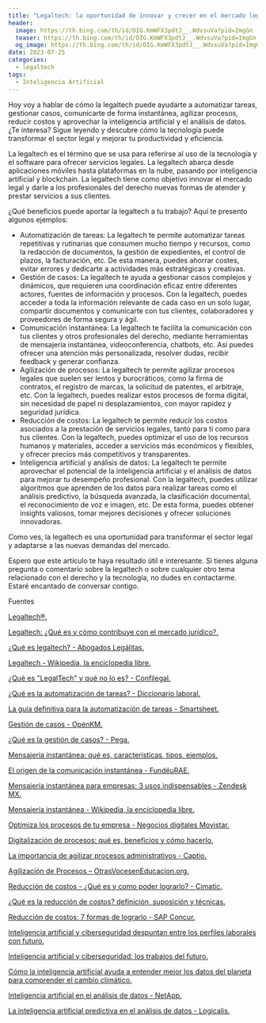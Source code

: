 ```yaml
---
title: "Legaltech: la oportunidad de innovar y crecer en el mercado legal"
header:
  image: https://th.bing.com/th/id/OIG.KmWFX3pdtJ__.WdvsuVa?pid=ImgGn
  teaser: https://th.bing.com/th/id/OIG.KmWFX3pdtJ__.WdvsuVa?pid=ImgGn
  og_image: https://th.bing.com/th/id/OIG.KmWFX3pdtJ__.WdvsuVa?pid=ImgGn
date: 2023-07-25
categories:
  - legaltech
tags:
  - Inteligencia Artificial
---
```


Hoy voy a hablar de cómo la legaltech puede ayudarte a automatizar tareas, gestionar casos, comunicarte de forma instantánea, agilizar procesos, reducir costos y aprovechar la inteligencia artificial y el análisis de datos. ¿Te interesa? Sigue leyendo y descubre cómo la tecnología puede transformar el sector legal y mejorar tu productividad y eficiencia.

La legaltech es el término que se usa para referirse al uso de la tecnología y el software para ofrecer servicios legales. La legaltech abarca desde aplicaciones móviles hasta plataformas en la nube, pasando por inteligencia artificial y blockchain. La legaltech tiene como objetivo innovar el mercado legal y darle a los profesionales del derecho nuevas formas de atender y prestar servicios a sus clientes.

¿Qué beneficios puede aportar la legaltech a tu trabajo? Aquí te presento algunos ejemplos:

- Automatización de tareas: La legaltech te permite automatizar tareas repetitivas y rutinarias que consumen mucho tiempo y recursos, como la redacción de documentos, la gestión de expedientes, el control de plazos, la facturación, etc. De esta manera, puedes ahorrar costes, evitar errores y dedicarte a actividades más estratégicas y creativas.
- Gestión de casos: La legaltech te ayuda a gestionar casos complejos y dinámicos, que requieren una coordinación eficaz entre diferentes actores, fuentes de información y procesos. Con la legaltech, puedes acceder a toda la información relevante de cada caso en un solo lugar, compartir documentos y comunicarte con tus clientes, colaboradores y proveedores de forma segura y ágil.
- Comunicación instantánea: La legaltech te facilita la comunicación con tus clientes y otros profesionales del derecho, mediante herramientas de mensajería instantánea, videoconferencia, chatbots, etc. Así puedes ofrecer una atención más personalizada, resolver dudas, recibir feedback y generar confianza.
- Agilización de procesos: La legaltech te permite agilizar procesos legales que suelen ser lentos y burocráticos, como la firma de contratos, el registro de marcas, la solicitud de patentes, el arbitraje, etc. Con la legaltech, puedes realizar estos procesos de forma digital, sin necesidad de papel ni desplazamientos, con mayor rapidez y seguridad jurídica.
- Reducción de costos: La legaltech te permite reducir los costos asociados a la prestación de servicios legales, tanto para ti como para tus clientes. Con la legaltech, puedes optimizar el uso de los recursos humanos y materiales, acceder a servicios más económicos y flexibles, y ofrecer precios más competitivos y transparentes.
- Inteligencia artificial y análisis de datos: La legaltech te permite aprovechar el potencial de la inteligencia artificial y el análisis de datos para mejorar tu desempeño profesional. Con la legaltech, puedes utilizar algoritmos que aprenden de los datos para realizar tareas como el análisis predictivo, la búsqueda avanzada, la clasificación documental, el reconocimiento de voz e imagen, etc. De esta forma, puedes obtener insights valiosos, tomar mejores decisiones y ofrecer soluciones innovadoras.

Como ves, la legaltech es una oportunidad para transformar el sector legal y adaptarse a las nuevas demandas del mercado.

Espero que este artículo te haya resultado útil e interesante. Si tienes alguna pregunta o comentario sobre la legaltech o sobre cualquier otro tema relacionado con el derecho y la tecnología, no dudes en contactarme. Estaré encantado de conversar contigo.

Fuentes

[Legaltech®. ](https://legaltech.mx/)

[Legaltech: ¿Qué es y cómo contribuye con el mercado jurídico?. ](https://www.thomsonreutersmexico.com/es-mx/soluciones-legales/blog-legal/legaltech-que-es-y-como-contribuye-con-el-mercado-juridico)

[¿Qué es legaltech? - Abogados Legálitas. ](https://www.legalitas.com/actualidad/que-es-legaltech)

[Legaltech - Wikipedia, la enciclopedia libre. ](https://es.wikipedia.org/wiki/Legaltech)

[¿Qué es "LegalTech" y qué no lo es? - Confilegal. ](https://confilegal.com/20200910-que-es-legaltech-y-que-no-lo-es/)

[¿Qué es la automatización de tareas? - Diccionario laboral. ](https://www.sesametime.com/assets/diccionario/automatizacion-de-tareas/)

[La guía definitiva para la automatización de tareas - Smartsheet. ](https://es.smartsheet.com/task-automation)

[Gestión de casos - OpenKM. ](https://www.openkm.com/es/blog/gestion-de-casos.html)

[¿Qué es la gestión de casos? - Pega. ](https://www.pega.com/es/case-management)

[Mensajería instantánea: qué es, características, tipos, ejemplos. ](https://www.lifeder.com/mensajeria-instantanea/)

[El origen de la comunicación instantánea - FundéuRAE. ](https://www.fundeu.es/escribireninternet/el-origen-de-la-comunicacion-instantanea/)

[Mensajería instantánea para empresas: 3 usos indispensables - Zendesk MX. ](https://www.zendesk.com.mx/blog/sistema-mensajeria-instantanea/)

[Mensajería instantánea - Wikipedia, la enciclopedia libre. ](https://es.wikipedia.org/wiki/Mensajer%C3%ADa_instant%C3%A1nea)

[Optimiza los procesos de tu empresa - Negocios digitales Movistar. ](https://negociosdigitalesmovistar.com/gestion/4-consejos-para-agilizar-los-procesos-de-tu-empresa/)

[Digitalización de procesos: qué es, beneficios y cómo hacerlo. ](https://es.totvs.com/blog/gestion-de-negocios/digitalizacion-de-procesos-que-es-beneficios-y-como-hacerlo/)

[La importancia de agilizar procesos administrativos - Captio. ](https://www.captio.net/blog/agilizar-procesos-administrativos-tecnologia)

[Agilización de Procesos – OtrasVocesenEducacion.org. ](https://otrasvoceseneducacion.org/archivos/tag/agilizacion-de-procesos)

[Reducción de costos - ¿Qué es y como poder lograrlo? - Cimatic. ](https://cimatic.com.mx/blog/reduccion-de-costos/)

[¿Qué es la reducción de costos? definición, suposición y técnicas. ](https://aprendomania.com/que-es-la-reduccion-de-costos-definicion-suposicion-y-tecnicas/)

[Reducción de costos: 7 formas de lograrlo - SAP Concur. ](https://www.concur.com.mx/blog/article/gestion-de-gastos-como-lograrlo-mx)

[Inteligencia artificial y ciberseguridad despuntan entre los perfiles laborales con futuro. ](https://www.forbes.com.mx/inteligencia-artificial-y-ciberseguridad-despuntan-entre-los-perfiles-laborales-con-futuro/)

[Inteligencia artificial y ciberseguridad: los trabajos del futuro. ](https://laverdadnoticias.com/tecnologia/Inteligencia-artificial-y-ciberseguridad-los-trabajos-del-futuro-20230723-0070.html)

[Cómo la inteligencia artificial ayuda a entender mejor los datos del planeta para comprender el cambio climático. ](https://elcomercio.pe/tecnologia/inteligencia-artificial/como-la-inteligencia-artificial-ayuda-a-entender-mejor-los-datos-del-planeta-para-comprender-el-cambio-climatico-mexico-espana-eeuu-noticia/)

[Inteligencia artificial en el análisis de datos - NetApp. ](https://www.netapp.com/es/artificial-intelligence/data-analytics/)

[La inteligencia artificial predictiva en el análisis de datos - Logicalis. ](https://blog.es.logicalis.com/analytics/la-inteligencia-artificial-predictiva-en-el-analisis-de-datos)
